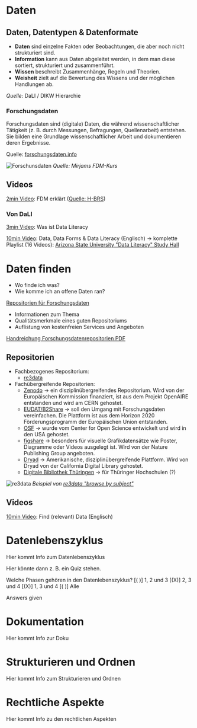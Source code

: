 # Daten

## Daten, Datentypen & Datenformate

- **Daten** sind einzelne Fakten oder Beobachtungen, die aber noch nicht strukturiert sind.
- **Information** kann aus Daten abgeleitet werden, in dem man diese sortiert, strukturiert und zusammenführt.
- **Wissen** beschreibt Zusammenhänge, Regeln und Theorien.
- **Weisheit** zielt auf die Bewertung des Wissens und der möglichen Handlungen ab.

*Quelle:* DaLI / DIKW Hierarchie

### Forschungsdaten

Forschungsdaten sind (digitale) Daten, die während wissenschaftlicher Tätigkeit (z. B. durch Messungen, Befragungen, Quellenarbeit) entstehen. Sie bilden eine Grundlage wissenschaftlicher Arbeit und dokumentieren deren Ergebnisse.

Quelle: [forschungsdaten.info](https://forschungsdaten.info/themen/informieren-und-planen/was-sind-forschungsdaten/)

![Forschunsdaten](img/FD_Mirjam.PNG)
*Quelle: Mirjams FDM-Kurs*

## Videos
[2min Video](https://youtu.be/cMP9v7Se6cY): FDM erklärt ([Quelle: H-BRS](https://www.h-brs.de/de/bib/forschungsdatenmanagement))

### Von DaLI
[3min Video](https://www.cedis.fu-berlin.de/services/e-learning/dataliteracy/lehrvideos/intro-data-literacy/index.html): Was ist Data Literacy

[10min Video](https://www.youtube.com/watch?v=yhO_t-c3yJY): Data, Data Forms & Data Literacy (Englisch) → komplette Playlist (16 Videos): [Arizona State University "Data Literacy" Study Hall](https://www.youtube.com/watch?v=0H8awA3GBPg&list=PLID58IQe16nE-1980HOGDWsvf0skE2jvS)



# Daten finden

- Wo finde ich was?
- Wie komme ich an offene Daten ran?


[Repositorien für Forschungsdaten](https://zenodo.org/record/3900922#.ZCGkpXZBxPY)

- Informationen zum Thema
- Qualitätsmerkmale eines guten Repositoriums
- Auflistung von kostenfreien Services und Angeboten

[Handreichung Forschungsdatenrepositorien PDF](https://th-koeln.sciebo.de/f/751185304)

## Repositorien
- Fachbezogenes Repositorium:
    - [re3data](https://www.re3data.org/)
- Fachübergreifende Repositorien:
    - [Zenodo](https://zenodo.org/) → ein disziplinübergreifendes Repositorium. Wird von der Europäischen Kommission finanziert, ist aus dem Projekt OpenAIRE entstanden und wird am CERN gehostet. 
    - [EUDAT/B2Share](http://b2share.eudat.eu/) → soll den Umgang mit Forschungsdaten vereinfachen. Die Plattform ist aus dem Horizon 2020 Förderungsprogramm der Europäischen Union entstanden. 
    - [OSF](http://osf.io/) → wurde vom Center for Open Science entwickelt und wird in den USA gehostet.
    - [figshare](http://figshare.com/) → besonders für visuelle Grafikdatensätze wie Poster, Diagramme oder Videos ausgelegt ist. Wird von der Nature Publishing Group angeboten.
    - [Dryad](https://datadryad.org/stash) → Amerikanische, disziplinübergreifende Plattform. Wird von Dryad von der California Digital Library gehostet.
    - [Digitale Bibliothek Thüringen](https://www.db-thueringen.de/content/index.xml) → für Thüringer Hochschulen (?)



![re3data](img/re3data_subject.PNG)
*Beispiel von [re3data "browse by subject"](https://www.re3data.org/browse/by-subject/)*

## Videos

[10min Video](https://www.youtube.com/watch?v=HMYpfwItUiY&list=PLID58IQe16nE-1980HOGDWsvf0skE2jvS&index=16): Find (relevant) Data (Englisch)



# Datenlebenszyklus

Hier kommt Info zum Datenlebenszyklus

Hier könnte dann z. B. ein Quiz stehen.

Welche Phasen gehören in den Datenlebenszyklus? 
[( )] 1, 2 und 3
[(X)] 2, 3 und 4
[(X)] 1, 3 und 4
[( )] Alle

<div class="answer">
Answers given
</div>


# Dokumentation

Hier kommt Info zur Doku


# Strukturieren und Ordnen

Hier kommt Info zum Strukturieren und Ordnen


# Rechtliche Aspekte

Hier kommt Info zu den rechtlichen Aspekten